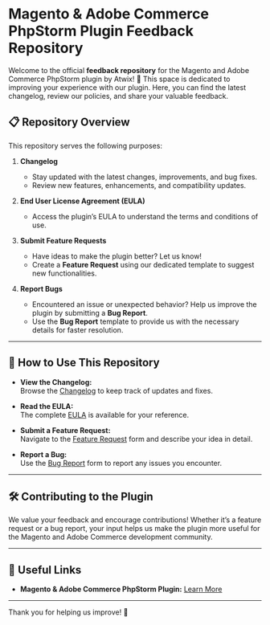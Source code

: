 # Magento & Adobe Commerce PhpStorm Plugin Feedback Repository

Welcome to the official **feedback repository** for the Magento and Adobe Commerce PhpStorm plugin by Atwix! 🎉 This space is dedicated to improving your experience with our plugin. Here, you can find the latest changelog, review our policies, and share your valuable feedback.

## 📋 Repository Overview

This repository serves the following purposes:

1. **Changelog**
    - Stay updated with the latest changes, improvements, and bug fixes.
    - Review new features, enhancements, and compatibility updates.

2. **End User License Agreement (EULA)**
    - Access the plugin’s EULA to understand the terms and conditions of use.

3. **Submit Feature Requests**
    - Have ideas to make the plugin better? Let us know!
    - Create a **Feature Request** using our dedicated template to suggest new functionalities.

4. **Report Bugs**
    - Encountered an issue or unexpected behavior? Help us improve the plugin by submitting a **Bug Report**.
    - Use the **Bug Report** template to provide us with the necessary details for faster resolution.

---

## 📑 How to Use This Repository

- **View the Changelog:**  
  Browse the [Changelog](./CHANGELOG.md) to keep track of updates and fixes.

- **Read the EULA:**  
  The complete [EULA](./EULA.md) is available for your reference.

- **Submit a Feature Request:**  
  Navigate to the [Feature Request](https://github.com/Atwix/phpstorm-plugin-feedback/issues/new?assignees=&labels=enhancement&projects=&template=feature_request.md&title=%5BFEATURE%5D) form and describe your idea in detail.

- **Report a Bug:**  
  Use the [Bug Report](https://github.com/Atwix/phpstorm-plugin-feedback/issues/new?assignees=&labels=bug&projects=&template=bug_report.md&title=%5BBUG%5D) form to report any issues you encounter.

---

## 🛠️ Contributing to the Plugin

We value your feedback and encourage contributions! Whether it’s a feature request or a bug report, your input helps us make the plugin more useful for the Magento and Adobe Commerce development community.

---

## 🔗 Useful Links

- **Magento & Adobe Commerce PhpStorm Plugin:** [Learn More](https://plugins.jetbrains.com/plugin/20554-magento-and-adobe-commerce-phpstorm-by-atwix/versions)

---

Thank you for helping us improve! 🚀
